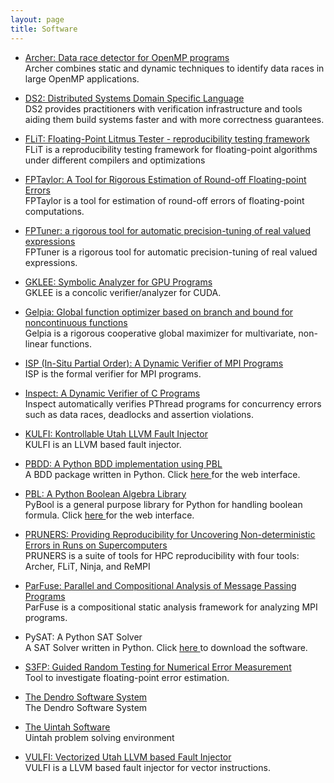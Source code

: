 ```yaml
---
layout: page
title: Software
---
```


* [Archer: Data race detector for OpenMP programs](https://github.com/PRUNERS/archer)  
  Archer combines static and dynamic techniques to identify data races in large OpenMP applications.

* [DS2: Distributed Systems Domain Specific Language](http://formalverification.cs.utah.edu/Gauss/Pages/ds2/)  
  DS2 provides practitioners with verification infrastructure and tools aiding them build systems faster and with more correctness guarantees.

* [FLiT: Floating-Point Litmus Tester - reproducibility testing framework](https://github.com/PRUNERS/FLiT)  
  FLiT is a reproducibility testing framework for floating-point algorithms under different compilers and optimizations

* [FPTaylor: A Tool for Rigorous Estimation of Round-off Floating-point Errors](https://github.com/soarlab/FPTaylor)  
  FPTaylor is a tool for estimation of round-off errors of floating-point computations.

* [FPTuner: a rigorous tool for automatic precision-tuning of real valued expressions](https://github.com/soarlab/FPTuner)  
  FPTuner is a rigorous tool for automatic precision-tuning of real valued expressions.

* [GKLEE: Symbolic Analyzer for GPU Programs](http://formalverification.cs.utah.edu/GKLEE/)  
  GKLEE is a concolic verifier/analyzer for CUDA.

* [Gelpia: Global function optimizer based on branch and bound for noncontinuous functions](https://github.com/soarlab/gelpia)  
  Gelpia is a rigorous cooperative global maximizer for multivariate, non-linear functions.

* [ISP (In-Situ Partial Order): A Dynamic Verifier of MPI Programs](http://www.cs.utah.edu/fv/ISP-Release)  
  ISP is the formal verifier for MPI programs.

* [Inspect: A Dynamic Verifier of C Programs](http://www.cs.utah.edu/formal_verification/Inspect/)  
  Inspect automatically verifies  PThread programs for concurrency errors such as data races, deadlocks and assertion violations.

* [KULFI: Kontrollable Utah LLVM Fault Injector](https://github.com/soarlab/KULFI)  
  KULFI is an LLVM based fault injector.

* [PBDD: A Python BDD implementation using PBL](https://github.com/tyler-utah/PBDD)  
  A BDD package written in Python. Click [ here ](http://formal.cs.utah.edu:8080/pbl/BDD.php) for the web interface.

* [PBL: A Python Boolean Algebra Library](https://github.com/tyler-utah/PBL)  
  PyBool is a general purpose library for Python for handling boolean formula. Click [ here ](http://formal.cs.utah.edu:8080/pbl/BDD.php) for the web interface.

* [PRUNERS: Providing Reproducibility for Uncovering Non-deterministic Errors in Runs on Supercomputers](https://pruners.github.io)  
  PRUNERS is a suite of tools for HPC reproducibility with four tools: Archer, FLiT, Ninja, and ReMPI

* [ParFuse: Parallel and Compositional Analysis of Message Passing Programs](http://www.cs.utah.edu/fv/ParFuse)  
  ParFuse is a compositional static analysis framework for analyzing MPI programs.

* PySAT: A Python SAT Solver  
  A SAT Solver written in Python. Click [ here ](http://www.cs.utah.edu/fv/downloads/PySat.tar.gz) to download the software.

* [S3FP: Guided Random Testing for Numerical Error Measurement](http://formalverification.cs.utah.edu/Gauss/Pages/grt/)  
  Tool to investigate floating-point error estimation.

* [The Dendro Software System](https://paralab.github.io/Dendro4/)  
  The Dendro Software System

* [The Uintah Software](http://uintah.utah.edu/)  
  Uintah problem solving environment

* [VULFI: Vectorized Utah LLVM based Fault Injector](http://utahfmr.github.io/VULFI/)  
  VULFI is a LLVM based fault injector for vector instructions.

